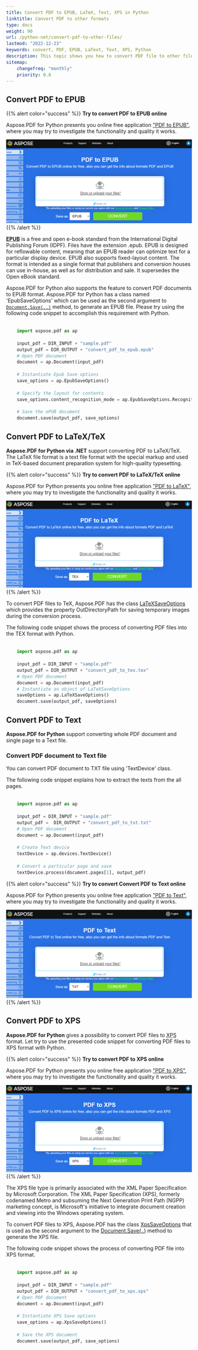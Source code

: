 ```yaml
---
title: Convert PDF to EPUB, LaTeX, Text, XPS in Python
linktitle: Convert PDF to other formats 
type: docs
weight: 90
url: /python-net/convert-pdf-to-other-files/
lastmod: "2022-12-23"
keywords: convert, PDF, EPUB, LaText, Text, XPS, Python
description: This topic shows you how to convert PDF file to other file formats like EPUB, LaTeX, Text, XPS etc using Python.
sitemap:
    changefreq: "monthly"
    priority: 0.8
---
```


## Convert PDF to EPUB

{{% alert color="success" %}}
**Try to convert PDF to EPUB online**

Aspose.PDF for Python presents you online free application ["PDF to EPUB"](https://products.aspose.app/pdf/conversion/pdf-to-epub), where you may try to investigate the functionality and quality it works.

[![Aspose.PDF Convertion PDF to EPUB with Free App](pdf_to_epub.png)](https://products.aspose.app/pdf/conversion/pdf-to-epub)
{{% /alert %}}

**<abbr title="Electronic Publication">EPUB</abbr>** is a free and open e-book standard from the International Digital Publishing Forum (IDPF). Files have the extension .epub.
EPUB is designed for reflowable content, meaning that an EPUB reader can optimize text for a particular display device. EPUB also supports fixed-layout content. The format is intended as a single format that publishers and conversion houses can use in-house, as well as for distribution and sale. It supersedes the Open eBook standard.

Aspose.PDF for Python also supports the feature to convert PDF documents to EPUB format. Aspose.PDF for Python has a class named 'EpubSaveOptions' which can be used as the second argument to [`Document.Save(..)`](https://reference.aspose.com/pdf/net/aspose.pdf/document/methods/save/index) method, to generate an EPUB file.
Please try using the following code snippet to accomplish this requirement with Python.

```python

    import aspose.pdf as ap

    input_pdf = DIR_INPUT + "sample.pdf"
    output_pdf = DIR_OUTPUT + "convert_pdf_to_epub.epub"
    # Open PDF document
    document = ap.Document(input_pdf)

    # Instantiate Epub Save options
    save_options = ap.EpubSaveOptions()

    # Specify the layout for contents
    save_options.content_recognition_mode = ap.EpubSaveOptions.RecognitionMode.FLOW

    # Save the ePUB document
    document.save(output_pdf, save_options)
```

## Convert PDF to LaTeX/TeX

**Aspose.PDF for Python via .NET** support converting PDF to LaTeX/TeX.
The LaTeX file format is a text file format with the special markup and used in TeX-based document preparation system for high-quality typesetting.

{{% alert color="success" %}}
**Try to convert PDF to LaTeX/TeX online**

Aspose.PDF for Python presents you online free application ["PDF to LaTeX"](https://products.aspose.app/pdf/conversion/pdf-to-tex), where you may try to investigate the functionality and quality it works.

[![Aspose.PDF Convertion PDF to LaTeX/TeX with Free App](pdf_to_latex.png)](https://products.aspose.app/pdf/conversion/pdf-to-tex)
{{% /alert %}}

To convert PDF files to TeX, Aspose.PDF has the class [LaTeXSaveOptions](https://reference.aspose.com/pdf/net/aspose.pdf/latexsaveoptions) which provides the property OutDirectoryPath for saving temporary images during the conversion process.

The following code snippet shows the process of converting PDF files into the TEX format with Python.

```python

    import aspose.pdf as ap

    input_pdf = DIR_INPUT + "sample.pdf"
    output_pdf = DIR_OUTPUT + "convert_pdf_to_tex.tex"
    # Open PDF document
    document = ap.Document(input_pdf)
    # Instantiate an object of LaTeXSaveOptions
    saveOptions = ap.LaTeXSaveOptions()
    document.save(output_pdf, saveOptions)
```

## Convert PDF to Text

**Aspose.PDF for Python** support converting whole PDF document and single page to a Text file.

### Convert PDF document to Text file

You can convert PDF document to TXT file using 'TextDevice' class.

The following code snippet explains how to extract the texts from the all pages.

```python

    import aspose.pdf as ap

    input_pdf = DIR_INPUT + "sample.pdf"
    output_pdf =  DIR_OUTPUT + "convert_pdf_to_txt.txt"
    # Open PDF document
    document = ap.Document(input_pdf)

    # Create Text device
    textDevice = ap.devices.TextDevice()

    # Convert a particular page and save
    textDevice.process(document.pages[1], output_pdf)
```

{{% alert color="success" %}}
**Try to convert Convert PDF to Text online**

Aspose.PDF for Python presents you online free application ["PDF to Text"](https://products.aspose.app/pdf/conversion/pdf-to-txt), where you may try to investigate the functionality and quality it works.

[![Aspose.PDF Convertion PDF to Text with Free App](pdf_to_text.png)](https://products.aspose.app/pdf/conversion/pdf-to-txt)
{{% /alert %}}

## Convert PDF to XPS

**Aspose.PDF for Python** gives a possibility to convert PDF files to <abbr title="XML Paper Specification">XPS</abbr> format. Let try to use the presented code snippet for converting PDF files to XPS format with Python.

{{% alert color="success" %}}
**Try to convert PDF to XPS online**

Aspose.PDF for Python presents you online free application ["PDF to XPS"](https://products.aspose.app/pdf/conversion/pdf-to-xps), where you may try to investigate the functionality and quality it works.

[![Aspose.PDF Convertion PDF to XPS with Free App](pdf_to_xps.png)](https://products.aspose.app/pdf/conversion/pdf-to-xps)
{{% /alert %}}

The XPS file type is primarily associated with the XML Paper Specification by Microsoft Corporation. The XML Paper Specification (XPS), formerly codenamed Metro and subsuming the Next Generation Print Path (NGPP) marketing concept, is Microsoft's initiative to integrate document creation and viewing into the Windows operating system.

To convert PDF files to XPS, Aspose.PDF has the class [XpsSaveOptions](https://reference.aspose.com/net/pdf/aspose.pdf/xpssaveoptions) that is used as the second argument to the [Document.Save(..)](https://reference.aspose.com/pdf/net/aspose.pdf/document/methods/save/index) method to generate the XPS file.

The following code snippet shows the process of converting PDF file into XPS format.

```python

    import aspose.pdf as ap

    input_pdf = DIR_INPUT + "sample.pdf"
    output_pdf = DIR_OUTPUT + "convert_pdf_to_xps.xps"
    # Open PDF document
    document = ap.Document(input_pdf)

    # Instantiate XPS Save options
    save_options = ap.XpsSaveOptions()

    # Save the XPS document
    document.save(output_pdf, save_options)
```
